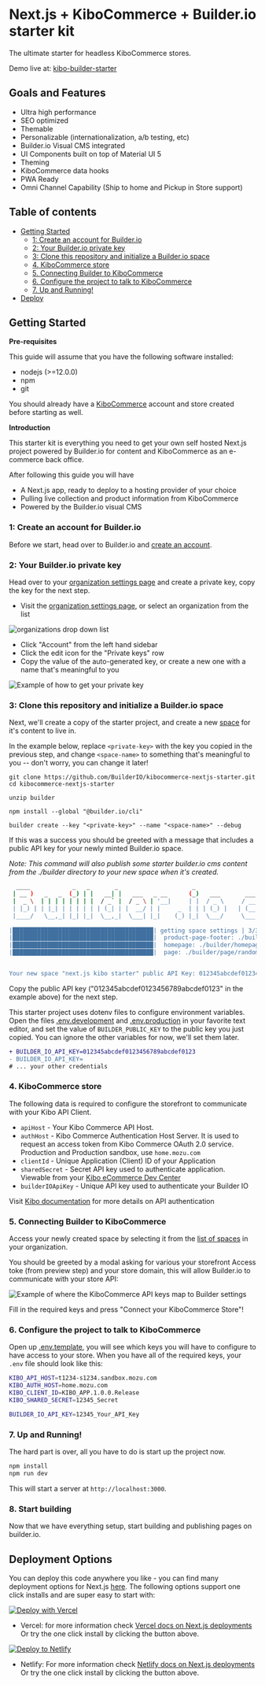 # Next.js + KiboCommerce + Builder.io starter kit

The ultimate starter for headless KiboCommerce stores.

Demo live at: [kibo-builder-starter](https://next-kibo-starter.vercel.app/)

## Goals and Features

- Ultra high performance
- SEO optimized
- Themable
- Personalizable (internationalization, a/b testing, etc)
- Builder.io Visual CMS integrated
- UI Components built on top of Material UI 5
- Theming
- KiboCommerce data hooks
- PWA Ready
- Omni Channel Capability (Ship to home and Pickup in Store support)

## Table of contents

- [Getting Started](#getting-started)
  - [1: Create an account for Builder.io](#1-create-an-account-for-builderio)
  - [2: Your Builder.io private key](#2-your-builderio-private-key)
  - [3: Clone this repository and initialize a Builder.io space](#3-clone-this-repository-and-initialize-a-builderio-space)
  - [4. KiboCommerce store](#4-kibocommerce-store)
  - [5. Connecting Builder to KiboCommerce](#5-connecting-builder-to-kibocommerce)
  - [6. Configure the project to talk to KiboCommerce](#6-configure-the-project-to-talk-to-kibocommerce)
  - [7. Up and Running!](#7-up-and-running)
- [Deploy](#deploy)

<!-- markdown-toc end -->

## Getting Started

**Pre-requisites**

This guide will assume that you have the following software installed:

- nodejs (>=12.0.0)
- npm
- git

You should already have a [KiboCommerce](https://kibocommerce.com/) account and store created before starting as well.

**Introduction**

This starter kit is everything you need to get your own self hosted
Next.js project powered by Builder.io for content and KiboCommerce as an
e-commerce back office.

After following this guide you will have

- A Next.js app, ready to deploy to a hosting provider of your choice
- Pulling live collection and product information from KiboCommerce
- Powered by the Builder.io visual CMS

### 1: Create an account for Builder.io

Before we start, head over to Builder.io and [create an account](https://builder.io/signup).

### 2: Your Builder.io private key

Head over to your [organization settings page](https://builder.io/account/organization?root=true) and create a
private key, copy the key for the next step.

- Visit the [organization settings page](https://builder.io/account/organization?root=true), or select
  an organization from the list

![organizations drop down list](./docs/images/builder-io-organizations.png)

- Click "Account" from the left hand sidebar
- Click the edit icon for the "Private keys" row
- Copy the value of the auto-generated key, or create a new one with a name that's meaningful to you

![Example of how to get your private key](./docs/images/private-key-flow.png)

### 3: Clone this repository and initialize a Builder.io space

Next, we'll create a copy of the starter project, and create a new
[space](https://www.builder.io/c/docs/spaces) for it's content to live
in.

In the example below, replace `<private-key>` with the key you copied
in the previous step, and change `<space-name>` to something that's
meaningful to you -- don't worry, you can change it later!

```
git clone https://github.com/BuilderIO/kibocommerce-nextjs-starter.git
cd kibocommerce-nextjs-starter

unzip builder

npm install --global "@builder.io/cli"

builder create --key "<private-key>" --name "<space-name>" --debug
```

If this was a success you should be greeted with a message that
includes a public API key for your newly minted Builder.io space.

_Note: This command will also publish some starter builder.io cms
content from the ./builder directory to your new space when it's
created._

```bash
  ____            _   _       _                     _                    _   _ 
 | __ )   _   _  (_) | |   __| |   ___   _ __      (_)   ___       ___  | | (_)
 |  _ \  | | | | | | | |  / _` |  / _ \ | '__|     | |  / _ \     / __| | | | |
 | |_) | | |_| | | | | | | (_| | |  __/ | |     _  | | | (_) |   | (__  | | | |
 |____/   \__,_| |_| |_|  \__,_|  \___| |_|    (_) |_|  \___/     \___| |_| |_|
                                                                               
|████████████████████████████████████████| getting space settings | 3/3
|████████████████████████████████████████|  product-page-footer: ./builder/product-page-footer/hammock-footer.json  | 
|████████████████████████████████████████|  homepage: ./builder/homepage/home.json  | 1/1
|████████████████████████████████████████|  page: ./builder/page/random.json  | 2/2


Your new space "next.js kibo starter" public API Key: 012345abcdef0123456789abcdef0123
```

Copy the public API key ("012345abcdef0123456789abcdef0123" in the example above) for the next step.

This starter project uses dotenv files to configure environment variables.
Open the files [.env.development](./.env.development) and
[.env.production](./.env.production) in your favorite text editor, and
set the value of `BUILDER_PUBLIC_KEY` to the public key you just copied.
You can ignore the other variables for now, we'll set them later.

```diff
+ BUILDER_IO_API_KEY=012345abcdef0123456789abcdef0123
- BUILDER_IO_API_KEY=
# ... your other credentials
```

### 4. KiboCommerce store

The following data is required to configure the storefront to communicate with your Kibo API Client.

- `apiHost` - Your Kibo Commerce API Host.
- `authHost` - Kibo Commerce Authentication Host Server. It is used to request an access token from Kibo Commerce OAuth 2.0 service. Production and Production sandbox, use `home.mozu.com`
- `clientId` - Unique Application (Client) ID of your Application
- `sharedSecret` - Secret API key used to authenticate application. Viewable from your [Kibo eCommerce Dev Center](https://mozu.com/login)
- `builderIOApiKey` - Unique API key used to authenticate your Builder IO

Visit [Kibo documentation](https://apidocs.kibong-perf.com/?spec=graphql#auth) for more details on API authentication
### 5. Connecting Builder to KiboCommerce

Access your newly created space by selecting it from the [list of spaces](https://builder.io/spaces?root=true)
in your organization.

You should be greeted by a modal asking for various your storefront Access toke (from preview step) and your store domain, this will allow Builder.io to communicate with your store API:

![Example of where the KiboCommerce API keys map to Builder settings](https://cdn.builder.io/api/v1/image/assets%2F1f098a44b17d4df688d2afdc8a10ac7d%2Fc11b870efad943868b244dca7ec91625)

Fill in the required keys and press "Connect your KiboCommerce Store"!

### 6. Configure the project to talk to KiboCommerce

Open up [.env.template](./.env.template), you will see which keys you will have to configure to have access to your store. When you have all of the required keys, your `.env` file should look like this:

```bash
KIBO_API_HOST=t1234-s1234.sandbox.mozu.com
KIBO_AUTH_HOST=home.mozu.com
KIBO_CLIENT_ID=KIBO_APP.1.0.0.Release
KIBO_SHARED_SECRET=12345_Secret

BUILDER_IO_API_KEY=12345_Your_API_Key
```

### 7. Up and Running!

The hard part is over, all you have to do is start up the project now.

```bash
npm install
npm run dev
```

This will start a server at `http://localhost:3000`.

### 8. Start building

Now that we have everything setup, start building and publishing pages on builder.io.

## Deployment Options

You can deploy this code anywhere you like - you can find many deployment options for Next.js [here](https://nextjs.org/docs/deployment). The following options support one click installs and are super easy to start with:

[![Deploy with Vercel](https://vercel.com/button)](https://vercel.com/new/git/external?repository-url=https%3A%2F%2Fgithub.com%2FBuilderIO%2Fkibocommerce-nextjs-starter)

- Vercel: for more information check [Vercel docs on Next.js deployments](https://vercel.com/docs/next.js/overview) Or try the one click install by clicking the button above.

[![Deploy to Netlify](https://www.netlify.com/img/deploy/button.svg)](https://app.netlify.com/start/deploy?repository=https://github.com/BuilderIO/kibocommerce-nextjs-starter)

- Netlify: For more information check [Netlify docs on Next.js deployments](https://www.netlify.com/blog/2020/11/30/how-to-deploy-next.js-sites-to-netlify/) Or try the one click install by clicking the button above.
